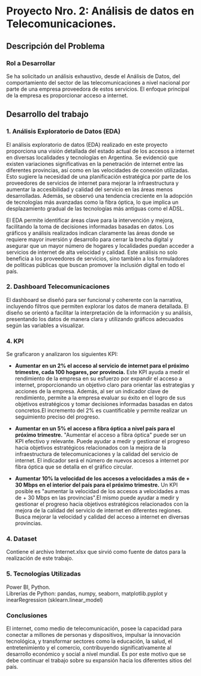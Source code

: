 
# Proyecto Nro. 2: Análisis de datos en Telecomunicaciones.


## Descripción del Problema

### Rol a Desarrollar

Se ha solicitado un análisis exhaustivo, desde el Análisis de Datos, del comportamiento del sector de las telecomunicaciones a nivel nacional por parte de una empresa proveedora de estos servicios. El enfoque principal de la empresa es proporcionar acceso a internet.


## Desarrollo del trabajo

### 1. Análisis Exploratorio de Datos (EDA)

El análisis exploratorio de datos (EDA) realizado en este proyecto proporciona una visión detallada del estado actual de los accesos a internet en diversas localidades y tecnologías en Argentina. Se evidenció que existen variaciones significativas en la penetración de internet entre las diferentes provincias, así como en las velocidades de conexión utilizadas. Esto sugiere la necesidad de una planificación estratégica por parte de los proveedores de servicios de internet para mejorar la infraestructura y aumentar la accesibilidad y calidad del servicio en las áreas menos desarrolladas. Además, se observó una tendencia creciente en la adopción de tecnologías más avanzadas como la fibra óptica, lo que implica un desplazamiento gradual de las tecnologías más antiguas como el ADSL.

El EDA permite identificar áreas clave para la intervención y mejora, facilitando la toma de decisiones informadas basadas en datos. Los gráficos y análisis realizados indican claramente las áreas donde se requiere mayor inversión y desarrollo para cerrar la brecha digital y asegurar que un mayor número de hogares y localidades puedan acceder a servicios de internet de alta velocidad y calidad. Este análisis no solo beneficia a los proveedores de servicios, sino también a los formuladores de políticas públicas que buscan promover la inclusión digital en todo el país.


### 2. Dashboard Telecomunicaciones

El dashboard se diseñó para ser funcional y coherente con la narrativa, incluyendo filtros que permiten explorar los datos de manera detallada. El diseño se orientó a facilitar la interpretación de la información y su análisis, presentando los datos de manera clara y utilizando gráficos adecuados según las variables a visualizar.


### 4. KPI

Se graficaron y analizaron los siguientes KPI:

- **Aumentar en un 2% el acceso al servicio de internet para el próximo trimestre, cada 100 hogares, por provincia.**
Este KPI ayuda a medir el rendimiento de la empresa en su esfuerzo por expandir el acceso a internet, proporcionando un objetivo claro para orientar las estrategias y acciones de la empresa. Además, al ser un indicador clave de rendimiento, permite a la empresa evaluar su éxito en el logro de sus objetivos estratégicos y tomar decisiones informadas basadas en datos concretos.El incremento del 2% es cuantificable y permite realizar un seguimiento preciso del progreso.

- **Aumentar en un 5% el acceso a fibra óptica a nivel país para el próximo trimestre.**
"Aumentar el acceso a fibra óptica" puede ser un KPI efectivo y relevante. Puede ayudar a medir y gestionar el progreso hacia objetivos estratégicos relacionados con la mejora de la infraestructura de telecomunicaciones y la calidad del servicio de internet. El indicador será el número de nuevos accesos a internet por fibra óptica que se detalla en el gráfico circular.

- **Aumentar 10%  la velocidad de los accesos a velocidades a más de + 30 Mbps en el interior del país para el próximo trimestre.**
Un KPI posible es "aumentar la velocidad de los accesos a velocidades a mas de + 30 Mbps en las provincias".El mismo puede ayudar a medir y gestionar el progreso hacia objetivos estratégicos relacionados con la mejora de la calidad del servicio de internet en diferentes regiones. Busca mejorar la velocidad y calidad del acceso a internet en diversas provincias.

### 4. Dataset
Contiene el archivo Internet.xlsx que sirvió como fuente de datos para la realización de este trabajo.

### 5. Tecnologías Utilizadas
Power BI, Python.<br />
Librerías de Python: pandas, numpy, seaborn, matplotlib.pyplot y inearRegression (sklearn.linear_model)


### Conclusiones
El internet, como medio de telecomunicación, posee la capacidad para conectar a millones de personas y dispositivos, impulsar la innovación tecnológica, y transformar sectores como la educación, la salud, el entretenimiento y el comercio, contribuyendo significativamente al desarrollo económico y social a nivel mundial. Es por este motivo que se debe continuar el trabajo sobre su expansión hacia los diferentes sitios del país.












